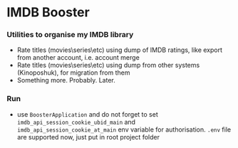 # IMDB Booster

### Utilities to organise my IMDB library

- Rate titles (movies\series\etc) using dump of IMDB ratings, like export from another account, i.e. account merge
- Rate titles (movies\series\etc) using dump from other systems (Kinoposhuk), for migration from them
- Something more. Probably. Later.

### Run

- use `BoosterApplication` and do not forget to set `imdb_api_session_cookie_ubid_main`
  and `imdb_api_session_cookie_at_main` env variable for authorisation. `.env` file are supported now, just put in root
  project folder

